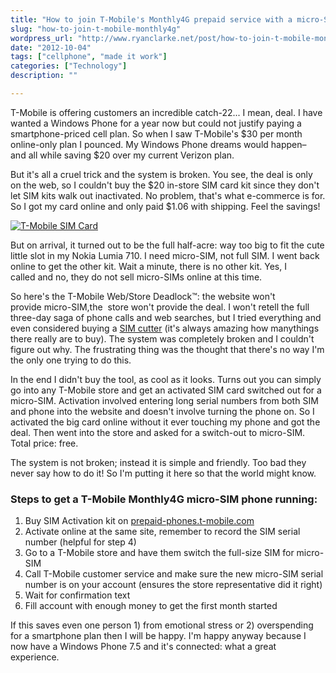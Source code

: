 ```yaml
---
title: "How to join T-Mobile's Monthly4G prepaid service with a micro-SIM phone"
slug: "how-to-join-t-mobile-monthly4g"
wordpress_url: "http://www.ryanclarke.net/post/how-to-join-t-mobile-monthly4g/"
date: "2012-10-04"
tags: ["cellphone", "made it work"]
categories: ["Technology"]
description: ""

---
```


T-Mobile is offering customers an incredible catch-22... I mean, deal. I have wanted a Windows Phone for a year now but could not justify paying a smartphone-priced cell plan. So when I saw T-Mobile's \$30 per month online-only plan I pounced. My Windows Phone dreams would happen–and all while saving \$20 over my current Verizon plan.

But it's all a cruel trick and the system is broken. You see, the deal is only on the web, so I couldn't buy the \$20 in-store SIM card kit since they don't let SIM kits walk out inactivated. No problem, that's what e-commerce is for. So I got my card online and only paid \$1.06 with shipping. Feel the savings!

[![T-Mobile SIM Card](http://www.ryanclarke.net/wp-content/uploads/TMobileSIM.png "T-Mobile SIM Card")](http://www.ryanclarke.net/wp-content/uploads/TMobileSIM.png)

But on arrival, it turned out to be the full half-acre: way too big to fit the cute little slot in my Nokia Lumia 710. I need micro-SIM, not full SIM. I went back online to get the other kit. Wait a minute, there is no other kit. Yes, I called and no, they do not sell micro-SIMs online at this time.

So here's the T-Mobile Web/Store Deadlock™: the website won't provide micro-SIM,the  store won't provide the deal. I won't retell the full three-day saga of phone calls and web searches, but I tried everything and even considered buying a [SIM cutter](http://www.amazon.com/gp/product/B004FQUWKS/ref=as_li_qf_sp_asin_il_tl?ie=UTF8&camp=1789&creative=9325&creativeASIN=B004FQUWKS&linkCode=as2&tag=ryanclanet-20) (it's always amazing how manythings there really are to buy). The system was completely broken and I couldn't figure out why. The frustrating thing was the thought that there's no way I'm the only one trying to do this.

In the end I didn't buy the tool, as cool as it looks. Turns out you can simply go into any T-Mobile store and get an activated SIM card switched out for a micro-SIM. Activation involved entering long serial numbers from both SIM and phone into the website and doesn't involve turning the phone on. So I activated the big card online without it ever touching my phone and got the deal. Then went into the store and asked for a switch-out to micro-SIM. Total price: free.

The system is not broken; instead it is simple and friendly. Too bad they never say how to do it! So I'm putting it here so that the world might know.

### Steps to get a T-Mobile Monthly4G micro-SIM phone running:

1.  Buy SIM Activation kit on [prepaid-phones.t-mobile.com](http://prepaid-phones.t-mobile.com "prepaid-phones.t-mobile.com")
2.  Activate online at the same site, remember to record the SIM serial number (helpful for step 4)
3.  Go to a T-Mobile store and have them switch the full-size SIM for micro-SIM
4.  Call T-Mobile customer service and make sure the new micro-SIM serial number is on your account (ensures the store representative did it right)
5.  Wait for confirmation text
6.  Fill account with enough money to get the first month started

If this saves even one person 1) from emotional stress or 2) overspending for a smartphone plan then I will be happy. I'm happy anyway because I now have a Windows Phone 7.5 and it's connected: what a great experience.

